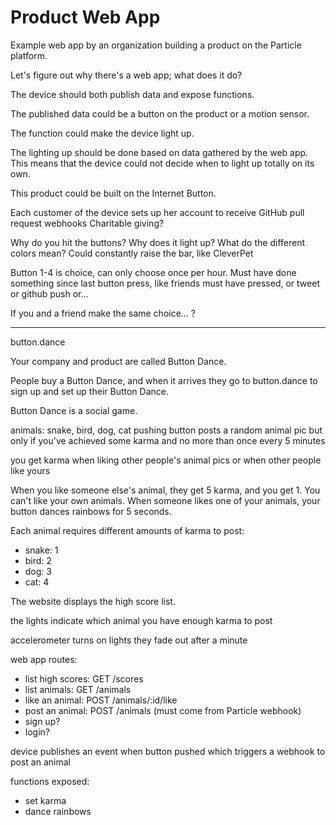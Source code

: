 # Product Web App

Example web app by an organization building a product on the Particle platform.

Let's figure out why there's a web app; what does it do?

The device should both publish data and expose functions.

The published data could be a button on the product or a motion sensor.

The function could make the device light up.

The lighting up should be done based on data gathered by the web app.
This means that the device could not decide when to light up totally on its own.

This product could be built on the Internet Button.

Each customer of the device sets up her account to receive
GitHub pull request webhooks
Charitable giving?

Why do you hit the buttons?
Why does it light up?
What do the different colors mean?
Could constantly raise the bar, like CleverPet

Button 1-4 is choice, can only choose once per hour.
Must have done something since last button press,
like friends must have pressed, or tweet or github push or...

If you and a friend make the same choice... ?

---

button.dance

Your company and product are called Button Dance.

People buy a Button Dance, and when it arrives they go to button.dance
to sign up and set up their Button Dance.

Button Dance is a social game.

animals: snake, bird, dog, cat
pushing button posts a random animal pic
but only if you've achieved some karma
and no more than once every 5 minutes

you get karma when liking other people's animal pics
or when other people like yours

When you like someone else's animal, they get 5 karma, and you get 1.
You can't like your own animals.
When someone likes one of your animals,
your button dances rainbows for 5 seconds.

Each animal requires different amounts of karma to post:

- snake: 1
- bird: 2
- dog: 3
- cat: 4

The website displays the high score list.

the lights indicate which animal you have enough karma to post

accelerometer turns on lights
they fade out after a minute

web app routes:
- list high scores: GET /scores
- list animals:     GET /animals
- like an animal:   POST /animals/:id/like
- post an animal:   POST /animals   (must come from Particle webhook)
- sign up?
- login?

device publishes an event when button pushed
which triggers a webhook to post an animal

functions exposed:
- set karma
- dance rainbows
